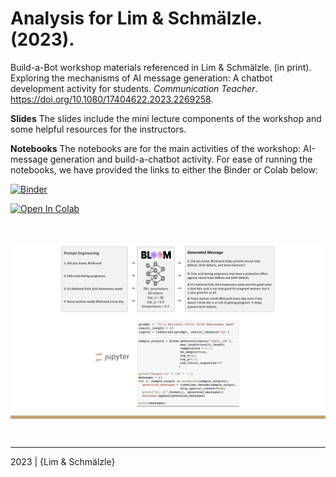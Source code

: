 Analysis for Lim & Schmälzle. (2023).
=============================================
Build-a-Bot workshop materials referenced in Lim & Schmälzle. (in print). Exploring the mechanisms of AI message generation: A chatbot development activity for students. _Communication Teacher_. https://doi.org/10.1080/17404622.2023.2269258.

**Slides**
The slides include the mini lecture components of the workshop and some helpful resources for the instructors.

**Notebooks**
The notebooks are for the main activities of the workshop: AI-message generation and build-a-chatbot activity. For ease of running the notebooks, we have provided the links to either the Binder or Colab below:

[![Binder](https://mybinder.org/badge_logo.svg)](https://mybinder.org/v2/gh/nomcomm/communication_teacher_nlg/HEAD)

[![Open In Colab](https://colab.research.google.com/assets/colab-badge.svg)](https://colab.research.google.com/github/nomcomm/communication_teacher_nlg/)

&nbsp; &nbsp; &nbsp; &nbsp; &nbsp; &nbsp; &nbsp; &nbsp; &nbsp; &nbsp; &nbsp; &nbsp; &nbsp; &nbsp; &nbsp; &nbsp; &nbsp; &nbsp; &nbsp; &nbsp; 

<img align="middle" width=600 src=ConceptualFigure.jpg> 

&nbsp; &nbsp; &nbsp; &nbsp; &nbsp; &nbsp; &nbsp; &nbsp; &nbsp; &nbsp; &nbsp; &nbsp; &nbsp; &nbsp; &nbsp; &nbsp; &nbsp; &nbsp; &nbsp; &nbsp; &nbsp; &nbsp; &nbsp; &nbsp; &nbsp; &nbsp; &nbsp; &nbsp; &nbsp; &nbsp; &nbsp; &nbsp; &nbsp; &nbsp; &nbsp; &nbsp; &nbsp; &nbsp; &nbsp; &nbsp; 
***

2023 | {Lim & Schmälzle}
